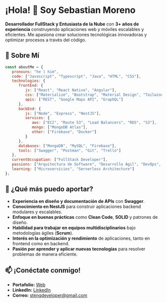 # ¡Hola! 👋 Soy Sebastian Moreno

**Desarrollador FullStack y Entusiasta de la Nube** con **3+ años de experiencia** construyendo aplicaciones web y móviles escalables y eficientes. Me apasiona crear soluciones tecnológicas innovadoras y optimizar procesos a través del código.

## 📝 Sobre Mí
```javascript
const aboutMe = {
   pronouns: "he | him",
   code: ["Javascript", "Typescript", "Java", "HTML", "CSS"],
   technologies: {
      frontEnd: {
         js: ["React", "React Native", "Angular"],
         css: ["Materialize", "Bootstrap", "Material Design", "Tailwind"],
         apis: ["REST", "Google Maps API", "GraphQL"]
      },
      backEnd: {
         js: ["Node", "Express", "NestJS"],
         services: {
            aws: ["EC2", "Route 53", "Load Balancers", "RDS", "S3"],
            mongo: ["MongoDB Atlas"],
            other: ["Firebase", "Docker"]
         }
      },
      databases: ["MongoDB", "MySQL", "Firebase"],
      tools: ["Swagger", "Postman", "Git", "Trello"]
   },
   currentOccupation: ["FullStack Developer"],
   passions: ["Arquitectura de Software", "Desarrollo Ágil", "DevOps", "APIs Eficientes"],
   learning: ["Microservicios", "Serverless Architecture"]
};
```
## 🌟 ¿Qué más puedo aportar?
- **Experiencia en diseño y documentación de APIs** con **Swagger**.
- **Conocimiento en NestJS** para construir aplicaciones backend modulares y escalables.
- **Enfoque en buenas prácticas** como **Clean Code**, **SOLID** y patrones de diseño.
- **Habilidad para trabajar en equipos multidisciplinarios** bajo metodologías ágiles (**Scrum**).
- **Interés en la optimización y rendimiento** de aplicaciones, tanto en frontend como en backend.
- **Pasión por aprender y aplicar nuevas tecnologías** para resolver problemas de manera eficiente.

## 📫 ¡Conéctate conmigo!
- **Portafolio:** [Web](https://steng-s-portfolio.vercel.app)
- **LinkedIn:** [LinkedIn](https://www.linkedin.com/in/sebastian-moreno-rodriguez-b65267183/)
- **Correo:** stengdeveloper@gmail.com

